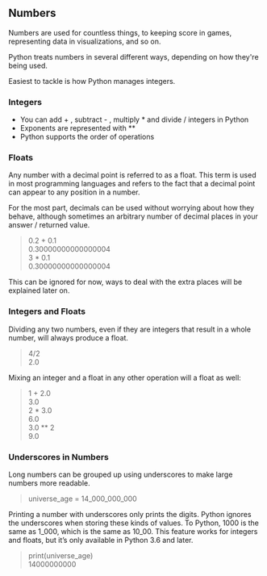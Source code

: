 ## Numbers

Numbers are used for countless things, to keeping score in games, representing data in visualizations, and so on.

Python treats numbers in several different ways, depending on how they're being used.

Easiest to tackle is how Python manages integers.

### Integers 

* You can add + , subtract - , multiply * and divide / integers in Python
* Exponents are represented with ** 
* Python supports the order of operations

### Floats 

Any number with a decimal point is referred to as a float.
This term is used in most programming languages and refers to the fact that a decimal point can appear to any position in a number. 

For the most part, decimals can be used without worrying about how they behave, although sometimes an arbitrary number of decimal places in your answer / returned value.

> 0.2 + 0.1</br>
0.30000000000000004</br>
3 * 0.1</br>
0.30000000000000004</br>

This can be ignored for now, ways to deal with the extra places will be explained later on.

### Integers and Floats

Dividing any two numbers, even if they are integers that result in a whole number, will always produce a float.

> 4/2</br>
2.0

Mixing an integer and a float in any other operation will a float as well:

> 1 + 2.0</br>
3.0</br>
2 * 3.0</br>
6.0</br>
3.0 ** 2</br>
9.0</br>


### Underscores in Numbers

Long numbers can be grouped up using underscores to make large numbers more readable.

> universe_age = 14_000_000_000

Printing a number with underscores
only prints the digits. Python ignores the underscores when storing these kinds of values. To Python, 1000 is the same as 1_000, which is the same as 10_00. This feature works for integers and floats, but it’s only available in Python 3.6
and later.

> print(universe_age)</br>
14000000000